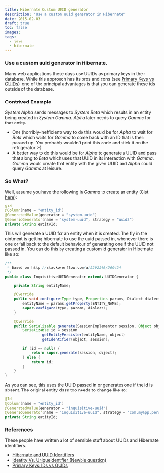 ```yaml
---
title: Hibernate Custom UUID generator
description: "Use a custom uuid generator in Hibernate"
date: 2015-02-03
draft: true
toc: false
images:
tags:
  - java
  - hibernate
---
```


### Use a custom uuid generator in Hibernate.
Many web applications these days use UUIDs as primary keys in their database. While this approach has its pros and cons (see [Primary Keys vs GUIDs](http://blog.codinghorror.com/primary-keys-ids-versus-guids/)), one of the principal advantages is that you can generate these ids outside of the database.

### Contrived Example
*System Alpha* sends messages to *System Beta* which results in an entity being created in *System Gamma*. *Alpha* later needs to query *Gamma* for that entity.

- One (horribly-inefficient) way to do this would be for *Alpha* to wait for *Beta* which waits for *Gamma* to come back with an ID that is then passed up. You probably wouldn't print this code and stick it on the refrigerator :-)
- A better way to do this would be for *Alpha* to generate a UUID and pass that along to *Beta* which uses that UUID in its interaction with *Gamma*. *Gamma* would create that entity with the given UUID and *Alpha* could query *Gamma* at leisure.

### So What?
Well, assume you have the following in *Gamma* to create an entity (Gist [here](https://gist.github.com/rajivrnair/2f660011d821002ecc4c)):

~~~ java
@Id
@Column(name = "entity_id")
@GeneratedValue(generator = "system-uuid")
@GenericGenerator(name = "system-uuid", strategy = "uuid2")
private String entityId;
~~~

This will generate a UUID for an entity when it is created. The fly in the ointment is getting hibernate to use the uuid passed in, whenever there is one or fall back to the default behaviour of generating one if the UUID not passed in. You can do this by creating a custom id generator in Hibernate like so:

~~~ java
/**
 * Based on http://stackoverflow.com/a/5392349/566434
 */
public class InquisitiveUUIDGenerator extends UUIDGenerator {

    private String entityName;

    @Override
    public void configure(Type type, Properties params, Dialect dialect) {
        entityName = params.getProperty(ENTITY_NAME);
        super.configure(type, params, dialect);
    }

    @Override
    public Serializable generate(SessionImplementor session, Object object) {
        Serializable id = session
                .getEntityPersister(entityName, object)
                .getIdentifier(object, session);

        if (id == null) {
            return super.generate(session, object);
        } else {
            return id;
        }
    }
}
~~~

As you can see, this uses the UUID passed in or generates one if the id is absent. The original entity class too needs to change like so:

~~~ java
@Id
@Column(name = "entity_id")
@GeneratedValue(generator = "inquisitive-uuid")
@GenericGenerator(name = "inquisitive-uuid", strategy = "com.myapp.persistence.generators.InquisitiveUUIDGenerator")
private String entityId;
~~~

### References
These people have written a lot of sensible stuff about UUIDs and Hibernate identifiers.

- [Hibernate and UUID Identifiers](http://vladmihalcea.com/2014/07/01/hibernate-and-uuid-identifiers/)
- [Identity Vs. Uniqueidentifier (Newbie question)](https://groups.google.com/forum/?hl=en#!msg/microsoft.public.sqlserver.programming/qtCRhLLM9Kk/tg9vDfjbYW0J)
- [Primary Keys: IDs vs GUIDs](http://blog.codinghorror.com/primary-keys-ids-versus-guids/)
